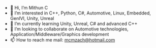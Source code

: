 - 👋 Hi, I’m Mithun C   
- 👀 I’m interested in C++, Python, C#, Automotive, Linux, Embedded, GenIVI, Unity, Unreal
- 🌱 I’m currently learning Unity, Unreal, C# and advanced C++ 
- 💞️ I’m looking to collaborate on Automotive technologies, Application/Middleware/Graphics development
- 📫 How to reach me mail: mcmzach@hotmail.com

<!---
mczach/mczach is a ✨ special ✨ repository because its `README.md` (this file) appears on your GitHub profile.
You can click the Preview link to take a look at your changes.
--->
